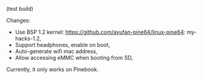 (test build)

Changes:
- Use BSP 1.2 kernel: https://github.com/ayufan-pine64/linux-pine64: my-hacks-1.2,
- Support headphones, enable on boot,
- Auto-generate wifi mac address,
- Allow accessing eMMC when booting from SD,

Currently, it only works on Pinebook.

